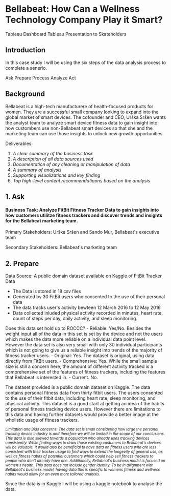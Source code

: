 # Bellabeat: How Can a Wellness Technology Company Play it Smart?

Tableau Dashboard
Tableau Presentation to Skateholders

## Introduction

In this case study I will be using the six steps of the data analysis process to complete a senerio. 

Ask
Prepare
Process
Analyze
Act

## Background

Bellabeat is a high-tech manufacturere of health-focused products for women. They are a successful small company looking to expand into the global market of smart devices. The cofounder and CEO, Urška Sršen wants the analyst team to analyze smart device fitness data to gain insight into how custombers use non-Bellabeat smart devices so that she and the marketing team can use those insights to unlock new growth opportunities. 

Deliverables:
1. *A clear summary of the business task*
2. *A description of all data sources used*
3. *Documentation of any cleaning or manipulation of data*
4. *A summary of analysis*
5. *Supporting visualizations and key finding*
6. *Top high-level content recommendatiaons based on the analysis*

## 1.  Ask

#### **Business Task: Analyze FitBit Fitness Tracker Data to gain insights into how customers utilitze fitness trackers and discover trends and insights for the Bellabeat marketing team.**

Primary Stakeholders: Urška Sršen and Sando Mur, Bellabeat's executive team

Secondary Stakeholders: Bellabeat's marketing team

## 2.  Prepare

Data Source: A public domain dataset available on Kaggle of FitBit Tracker Data
  - The Data is stored in 18 csv files
  - Generated by 30 FitBit users who consented to the use of their personal data
  - The data tracks user's activity bewteen 12 March 2016 to 12 May 2016
  - Data collected inluded physical activity recorded in minutes, heart rate, count of steps per day, daily activity, and sleep monitoring.
  
  Does this data set hold up to ROCCC?
    - Reliable: Yes/No. Besides the weight input all of the data in this set is set by the device and not the users which makes the data more reliable on a individual data point level. However the data set is also very small with only 30 individual participants which is not going to give us a reliable insight into trends of the majority of fitness tracker users. 
    - Original: Yes. The dataset is original, using data directly from FitBit users. 
    - Comprehensive: Yes. While the small sample size is still a concern here, the amount of different activity tracked is a comprehensive set of the features of fitness trackers, including the features that Bellabeat is interested in. 
    - Current. No. 

The dataset provided is a public domain dataset on Kaggle. The data contains personal fitness data from thirty fitbit users. The users consented to the use of their fitbit data, including heart rate, sleep monitoring, and physical activity. This dataset is a good start at getting an idea of the habits of personal fitness tracking device users. However there are limitations to this data and having further datasets would provide a better image at the wholistic usage of fitness trackers. 

<sub>*Limitation and Bias concerns: The data set is small considering how large the personal tracking device industry is and therefore we will be limited in the scope of our conclusions. This data is also skewed towards a population who already uses tracking devices consistently. While finding ways to draw those existing costumers to Bellabeat's devices will be valuable, it would also be beneficial to have data on fitness users who are less consistent with their tracker usage to find ways to extend the longevity of general use, as well as fitness habits of potential customers which could help sell fitness trackers to people who don't already have one. Additionally, Bellabeat's business model is focused on women's health. This data does not include gender identity. To be in allignment with Bellabeat's business model, having data this is specific to womens fitness and wellness habits would allow for an even more tailored analysis.*</sub>

Since the data is in Kaggle I will be using a kaggle notebook to analyse the data. 

